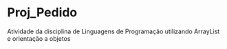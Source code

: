 # Proj_Pedido
 Atividade da disciplina de Linguagens de Programação utilizando ArrayList e orientação a objetos
